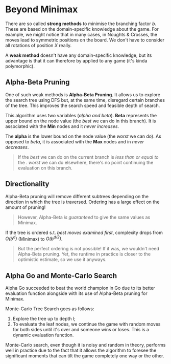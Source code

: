 # Beyond Minimax

There are so called **strong methods** to minimise the branching factor _b_.
These are based on the domain-specific knowledge about the game. For example, we
might notice that in many cases, in Noughts & Crosses, the moves lead to
symmetric positions on the board. We don't have to consider all rotations of
position _X_ really.

A **weak method** doesn't have any domain-specific knowledge, but its advantage
is that it can therefore by applied to any game (it's kinda polymorphic).

## Alpha-Beta Pruning

One of such weak methods is **Alpha-Beta Pruning**. It allows us to explore the
search tree using DFS but, at the same time, disregard certain branches of the
tree. This improves the search speed and feasible depth of search.

This algorithm uses two variables (_alpha and beta_). **Beta** represents the
upper bound on the node value (the _best_ we can do in this branch). It is
associated with the **Min** nodes and it _never increases_.

The **alpha** is the lower bound on the node value (the _worst_ we can do). As
opposed to _beta_, it is associated with the **Max** nodes and in
_never decreases_.

> If the _best_ we can do on the current branch is _less than or equal to_ the .
> _worst_ we can do elsewhere, there's no point continuing the evaluation on
> this branch.

## Directionality

Alpha-Beta pruning will remove different subtrees depending on the direction in
which the tree is traversed. Ordering has a large effect on the amount of
pruning!

> However, Alpha-Beta _is guaranteed_ to give the same values as Minimax.

If the tree is ordered s.t. _best moves examined first_, complexity drops from
_O(b<sup>d</sup>)_ (Minimax) to _O(b<sup>d/2</sup>)_.

> But the perfect ordering is not possible! If it was, we wouldn't need
> Alpha-Beta pruning. Yet, the runtime in practice is closer to the optimistic
> estimate, so we use it anyways.

## Alpha Go and Monte-Carlo Search

Alpha Go succeeded to beat the world champion in Go due to its better evaluation
function alongside with its use of Alpha-Beta pruning for Minimax.

Monte-Carlo Tree Search goes as follows:

1. Explore the tree up to depth _l_;
2. To evaluate the leaf nodes, we continue the game with random moves for both
   sides until it's over and someone wins or loses. This is a dynamic evaluation
   function.

Monte-Carlo search, even though it is noisy and random in theory, performs well
in practice due to the fact that it allows the algorithm to foresee the
significant moments that can tilt the game completely one way or the other.
